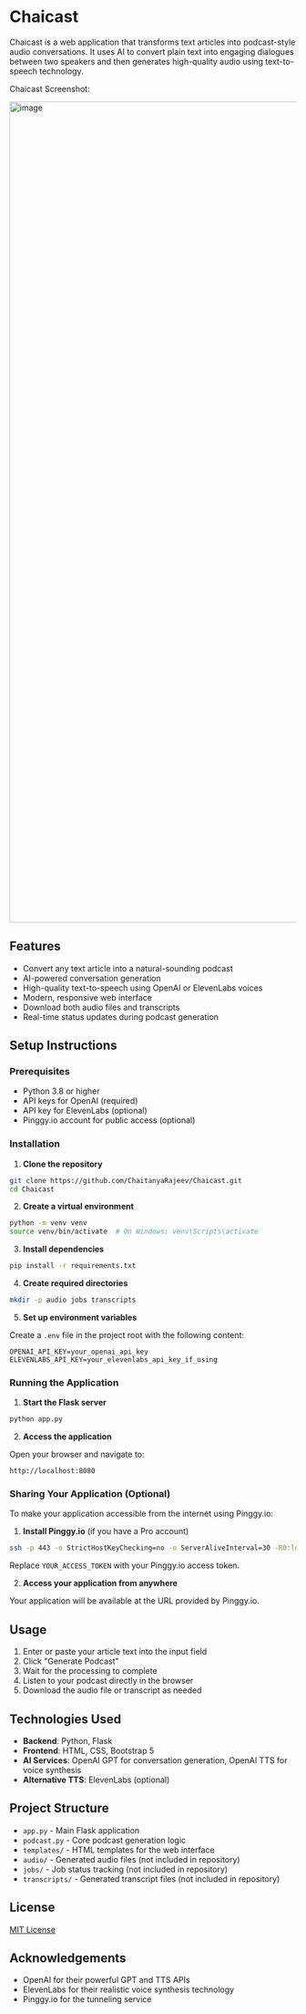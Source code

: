 # Chaicast

Chaicast is a web application that transforms text articles into podcast-style audio conversations. It uses AI to convert plain text into engaging dialogues between two speakers and then generates high-quality audio using text-to-speech technology.

Chaicast Screenshot:

<img width="1440" alt="image" src="https://github.com/user-attachments/assets/e4deb6a7-0d4d-4b12-8c15-41dfce2b6b41" />


## Features

- Convert any text article into a natural-sounding podcast
- AI-powered conversation generation
- High-quality text-to-speech using OpenAI or ElevenLabs voices
- Modern, responsive web interface
- Download both audio files and transcripts
- Real-time status updates during podcast generation

## Setup Instructions

### Prerequisites

- Python 3.8 or higher
- API keys for OpenAI (required)
- API key for ElevenLabs (optional)
- Pinggy.io account for public access (optional)

### Installation

1. **Clone the repository**

```bash
git clone https://github.com/ChaitanyaRajeev/Chaicast.git
cd Chaicast
```

2. **Create a virtual environment**

```bash
python -m venv venv
source venv/bin/activate  # On Windows: venv\Scripts\activate
```

3. **Install dependencies**

```bash
pip install -r requirements.txt
```

4. **Create required directories**

```bash
mkdir -p audio jobs transcripts
```

5. **Set up environment variables**

Create a `.env` file in the project root with the following content:

```
OPENAI_API_KEY=your_openai_api_key
ELEVENLABS_API_KEY=your_elevenlabs_api_key_if_using
```

### Running the Application

1. **Start the Flask server**

```bash
python app.py
```

2. **Access the application**

Open your browser and navigate to:
```
http://localhost:8080
```

### Sharing Your Application (Optional)

To make your application accessible from the internet using Pinggy.io:

1. **Install Pinggy.io** (if you have a Pro account)

```bash
ssh -p 443 -o StrictHostKeyChecking=no -o ServerAliveInterval=30 -R0:localhost:8080 YOUR_ACCESS_TOKEN@a.pinggy.io
```

Replace `YOUR_ACCESS_TOKEN` with your Pinggy.io access token.

2. **Access your application from anywhere**

Your application will be available at the URL provided by Pinggy.io.

## Usage

1. Enter or paste your article text into the input field
2. Click "Generate Podcast"
3. Wait for the processing to complete
4. Listen to your podcast directly in the browser
5. Download the audio file or transcript as needed

## Technologies Used

- **Backend**: Python, Flask
- **Frontend**: HTML, CSS, Bootstrap 5
- **AI Services**: OpenAI GPT for conversation generation, OpenAI TTS for voice synthesis
- **Alternative TTS**: ElevenLabs (optional)

## Project Structure

- `app.py` - Main Flask application
- `podcast.py` - Core podcast generation logic
- `templates/` - HTML templates for the web interface
- `audio/` - Generated audio files (not included in repository)
- `jobs/` - Job status tracking (not included in repository)
- `transcripts/` - Generated transcript files (not included in repository)

## License

[MIT License](LICENSE)

## Acknowledgements

- OpenAI for their powerful GPT and TTS APIs
- ElevenLabs for their realistic voice synthesis technology
- Pinggy.io for the tunneling service
